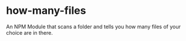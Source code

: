 # how-many-files
An NPM Module that scans a folder and tells you how many files of your choice are in there.
